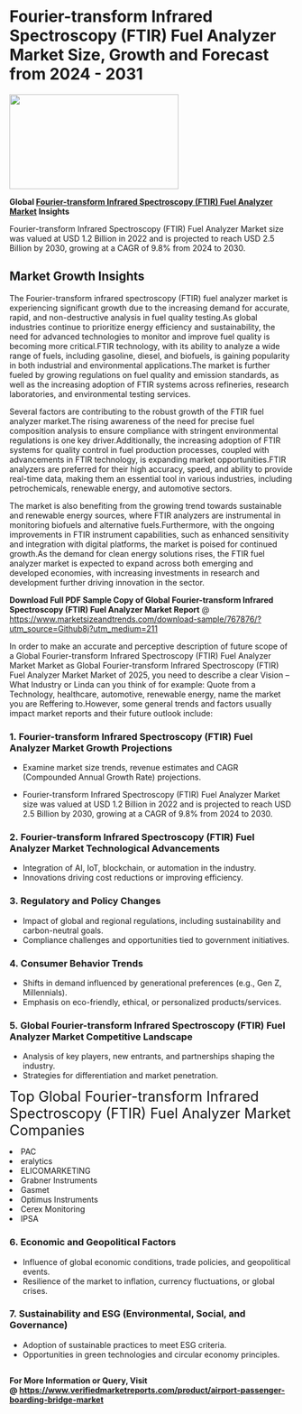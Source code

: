 <H1>Fourier-transform Infrared Spectroscopy (FTIR) Fuel Analyzer Market Size, Growth and Forecast from 2024 - 2031</H1><img class="aligncenter size-medium wp-image-584254" src="https://thirdeyenews.in/wp-content/uploads/2024/09/Global-Market-Research-300x168.jpeg" alt="" width="300" height="168" /><p><strong>Global&nbsp;<a href="https://www.marketsizeandtrends.com/download-sample/767876/?utm_source=Github8j?utm_medium=211">Fourier-transform Infrared Spectroscopy (FTIR) Fuel Analyzer Market</a> Insights</strong></p><p>Fourier-transform Infrared Spectroscopy (FTIR) Fuel Analyzer Market size was valued at USD 1.2 Billion in 2022 and is projected to reach USD 2.5 Billion by 2030, growing at a CAGR of 9.8% from 2024 to 2030.</p><p><h2>Market Growth Insights</h2> <p>The Fourier-transform infrared spectroscopy (FTIR) fuel analyzer market is experiencing significant growth due to the increasing demand for accurate, rapid, and non-destructive analysis in fuel quality testing.As global industries continue to prioritize energy efficiency and sustainability, the need for advanced technologies to monitor and improve fuel quality is becoming more critical.FTIR technology, with its ability to analyze a wide range of fuels, including gasoline, diesel, and biofuels, is gaining popularity in both industrial and environmental applications.The market is further fueled by growing regulations on fuel quality and emission standards, as well as the increasing adoption of FTIR systems across refineries, research laboratories, and environmental testing services.</p> <p>Several factors are contributing to the robust growth of the FTIR fuel analyzer market.The rising awareness of the need for precise fuel composition analysis to ensure compliance with stringent environmental regulations is one key driver.Additionally, the increasing adoption of FTIR systems for quality control in fuel production processes, coupled with advancements in FTIR technology, is expanding market opportunities.FTIR analyzers are preferred for their high accuracy, speed, and ability to provide real-time data, making them an essential tool in various industries, including petrochemicals, renewable energy, and automotive sectors.</p> <p>The market is also benefiting from the growing trend towards sustainable and renewable energy sources, where FTIR analyzers are instrumental in monitoring biofuels and alternative fuels.Furthermore, with the ongoing improvements in FTIR instrument capabilities, such as enhanced sensitivity and integration with digital platforms, the market is poised for continued growth.As the demand for clean energy solutions rises, the FTIR fuel analyzer market is expected to expand across both emerging and developed economies, with increasing investments in research and development further driving innovation in the sector.</p> <p><span class=""><strong>Download Full PDF Sample Copy of Global Fourier-transform Infrared Spectroscopy (FTIR) Fuel Analyzer Market Report</strong> @ <a href="https://www.marketsizeandtrends.com/download-sample/767876/?utm_source=Github8j?utm_medium=211" target="_blank">https://www.marketsizeandtrends.com/download-sample/767876/?utm_source=Github8j?utm_medium=211</a></span></p><p>In order to make an accurate and perceptive description of future scope of a Global&nbsp;Fourier-transform Infrared Spectroscopy (FTIR) Fuel Analyzer Market Market as Global&nbsp;Fourier-transform Infrared Spectroscopy (FTIR) Fuel Analyzer Market Market of 2025, you need to describe a clear Vision &ndash; What Industry or Linda can you think of for example: Quote from a Technology, healthcare, automotive, renewable energy, name the market you are Reffering to.However, some general trends and factors usually impact market reports and their future outlook include:</p><h3>1.&nbsp;<strong>Fourier-transform Infrared Spectroscopy (FTIR) Fuel Analyzer Market Growth Projections</strong></h3><ul><li>Examine market size trends, revenue estimates and CAGR (Compounded Annual Growth Rate) projections.</li><li><p>Fourier-transform Infrared Spectroscopy (FTIR) Fuel Analyzer Market size was valued at USD 1.2 Billion in 2022 and is projected to reach USD 2.5 Billion by 2030, growing at a CAGR of 9.8% from 2024 to 2030.</p></li></ul><h3>2.&nbsp;<strong>Fourier-transform Infrared Spectroscopy (FTIR) Fuel Analyzer Market Technological Advancements</strong></h3><ul><li>Integration of AI, IoT, blockchain, or automation in the industry.</li><li>Innovations driving cost reductions or improving efficiency.</li></ul><h3>3.&nbsp;<strong>Regulatory and Policy Changes</strong></h3><ul><li>Impact of global and regional regulations, including sustainability and carbon-neutral goals.</li><li>Compliance challenges and opportunities tied to government initiatives.</li></ul><h3>4.&nbsp;<strong>Consumer Behavior Trends</strong></h3><ul><li>Shifts in demand influenced by generational preferences (e.g., Gen Z, Millennials).</li><li>Emphasis on eco-friendly, ethical, or personalized products/services.</li></ul><h3>5.&nbsp;<strong>Global Fourier-transform Infrared Spectroscopy (FTIR) Fuel Analyzer Market Competitive Landscape</strong></h3><ul><li>Analysis of key players, new entrants, and partnerships shaping the industry.</li><li>Strategies for differentiation and market penetration.</li></ul><p data-pm-slice="1 1 []"><span style="color: inherit; font-family: inherit; font-size: 25px;">Top Global Fourier-transform Infrared Spectroscopy (FTIR) Fuel Analyzer Market Companies</span></p><div class="" data-test-id=""><p><li>PAC</li><li> eralytics</li><li> ELICOMARKETING</li><li> Grabner Instruments</li><li> Gasmet</li><li> Optimus Instruments</li><li> Cerex Monitoring</li><li> IPSA</li></p></div><h3>6.&nbsp;<strong>Economic and Geopolitical Factors</strong></h3><ul><li>Influence of global economic conditions, trade policies, and geopolitical events.</li><li>Resilience of the market to inflation, currency fluctuations, or global crises.</li></ul><h3>7.&nbsp;<strong>Sustainability and ESG (Environmental, Social, and Governance)</strong></h3><ul><li>Adoption of sustainable practices to meet ESG criteria.</li><li>Opportunities in green technologies and circular economy principles.</li></ul><h2><strong style="font-size: 14px;">For More Information or Query, Visit @&nbsp;</strong><a style="background-color: #ffffff; font-size: 14px;" href="https://www.marketsizeandtrends.com/report/fourier-transform-infrared-spectroscopy-ftir-fuel-analyzer-market/" target="_blank">https://www.verifiedmarketreports.com/product/airport-passenger-boarding-bridge-market</a></h2>